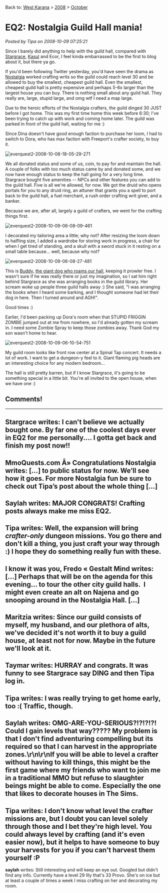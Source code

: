 Back to: [West Karana](/posts/westkarana.md) > [2008](/posts/2008/westkarana.md) > [October](./westkarana.md)
# EQ2: Nostalgia Guild Hall mania!

*Posted by Tipa on 2008-10-09 07:25:21*

Since I barely did anything to help with the guild hall, compared with [Stargrace](http://mmoquests.com), [Kasul](http://shatteredblog.wordpress.com) and Ecor, I feel kinda embarrassed to be the first to blog about it, but there ya go.

If you'd been following Twitter yesterday, you'd have seen the drama as [Nostalgia](http://nostalgiatheguild.org) worked crafting writs so the guild could reach level 30 and be allowed to buy the smallest, cheapest guild hall. Even the smallest, cheapest guild hall is pretty expensive and perhaps 5-6x larger than the largest house you can buy. There is nothing small about any guild hall. They really are, large, stupid large, and omg wtf I need a map large.

Due to the heroic efforts of the Nostalgia crafters, the guild dinged 30 JUST before I got home. This was my first time home this week before 6:30; I've been trying to catch up with work and coming home later. The guild was parked in front of the guild hall, waiting for me :)

Since Dina doesn't have good enough faction to purchase her loom, I had to switch to Dora, who has max faction with Freeport's crafter society, to buy it.

![](../../../uploads/2008/10/everquest2-2008-10-08-18-05-29-271.jpg "everquest2-2008-10-08-18-05-29-271")

We all donated status and some of us, coin, to pay for and maintain the hall. A couple of folks with too much status came by and donated some, and we now have enough status to keep the hall going for a very long time. Stargrace bought five amenities -- NPCs and other features you can add to the guild hall. Five is all we're allowed, for now. We got the druid who opens portals for you to any druid ring, an attuner that grants you a spell to port back to the guild hall, a fuel merchant, a rush order crafting writ giver, and a banker.

Because we are, after all, largely a guild of crafters, we went for the crafting things first.

![](../../../uploads/2008/10/everquest2-2008-10-09-06-08-09-461.jpg "everquest2-2008-10-09-06-08-09-461")

I decorated my tailoring area a little; why not? After resizing the loom down to halfling size, I added a wardrobe for storing work in progress, a chair for when I get tired of standing, and a skull with a sword stuck in it resting on a small table because... well, because why not?

![](../../../uploads/2008/10/everquest2-2008-10-09-06-08-27-481.jpg "everquest2-2008-10-09-06-08-27-481")

This is [Buddy](../../../index.php/2006/06/21/eq-betraying-qeynos-proving-my-worth/), [the giant dog who roams our hall](../../../index.php/2006/06/26/speaking-to-nagafen/), keeping it prowler free. I wasn't sure if he was really there or just my imagination, so I sat him right behind Stargrace as she was arranging books in the guild library. Her scream woke up people three guild halls away :) She said, "I was arranging the books when I heard some barking, and I thought someone had let their dog in here. Then I turned around and AGH!".

Good times :)

Earlier, I'd been packing up Dora's room when that STUPID FRIGGIN ZOMBIE jumped out at me from nowhere, so I'd already gotten my scream in. I need some Zombie Spray to keep those zombies away. Thank God my son wasn't home to hear.

![](../../../uploads/2008/10/everquest2-2008-10-09-06-10-54-751.jpg "everquest2-2008-10-09-06-10-54-751")

My guild room looks like front row center at a Spinal Tap concert. It needs a lot of work. I want to get a dungeon-y feel to it. Giant flaming pig heads are an interesting choice for any modern bedroom...

The hall is still pretty barren, but if I know Stargrace, it's going to be something special in a little bit. You're all invited to the open house, when we have one :)

## Comments!
---
**Stargrace** writes: I can't believe we actually bought one. By far one of the coolest days ever in EQ2 for me personally.... I gotta get back and finish my post now!!
---
**MmoQuests.com Â» Congratulations Nostalgia** writes: [...] to public status for now. We&#8217;ll see how it goes. For more Nostalgia fun be sure to check out Tipa&#8217;s post about the whole thing [...]
---
**Saylah** writes: MAJOR CONGRATS!  Crafting posts always make me miss EQ2.
---
**Tipa** writes: Well, the expansion will bring *crafter-only* dungeon missions. You go there and don't kill a thing, you just craft your way through :) I hope they do something really fun with these.
---
**I know it was you, Fredo &laquo; Gestalt Mind** writes: [...] Perhaps that will be on the agenda for this evening&#8230; to tour the other city guild halls.  I might even create an alt on Najena and go snooping around in the Nostalgia Hall. [...]
---
**Maritzia** writes: Since our guild consists of myself, my husband, and our plethora of alts, we've decided it's not worth it to buy a guild house, at least not for now.  Maybe in the future we'll look at it.
---
**Taymar** writes: HURRAY and congrats. It was funny to see Stargrace say DING and then Tipa log in.
---
**Tipa** writes: I was really trying to get home early, too :( Traffic, though.
---
**Saylah** writes: OMG-ARE-YOU-SERIOUS?!?!?!?!  Could I gain levels that way?????  My problem is that I don't find adventuring compelling but its required so that I can harvest in the appropriate zones.\r\n\r\nIf you will be able to level a crafter without having to kill things, this might be the first game where my friends who want to join me in a traditional MMO but refuse to slaughter beings might be able to come.  Especially the one that likes to decorate houses in The Sims.
---
**Tipa** writes: I don't know what level the crafter missions are, but I doubt you can level solely through those and I bet they're high level. You could always level by crafting (and it's even easier now), but it helps to have someone to buy your harvests for you if you can't harvest them yourself :P
---
**saylah** writes: Still interesting and will keep an eye out.  Googled but didn't find any info.  Currently have a level 29 Illy that's 33 Provo.  She's on ice but at least a couple of times a week I miss crafting on her and decorating my room.

